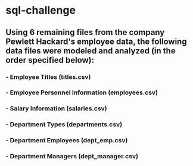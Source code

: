 # sql-challenge

## Using 6 remaining files from the company Pewlett Hackard's employee data, the following data files were modeled and analyzed (in the order specified below):

### - Employee Titles (titles.csv)
### - Employee Personnel Information (employees.csv)
### - Salary Information (salaries.csv)
### - Department Types (departments.csv)
### - Department Employees (dept_emp.csv)
### - Department Managers (dept_manager.csv)

